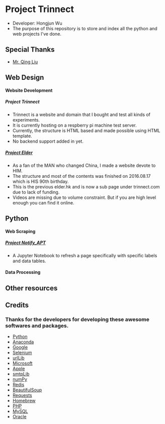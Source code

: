 # Project Trinnect
* Developer: Hongjun Wu
* The purpose of this repository is to store and index all the python and web projects I've done.
## Special Thanks
* [Mr. Qing Liu](http://daxue.netbig.com/26/teacher/826634/)

## Web Design
#### Website Development
##### Project Trinnect
* Trinnect is a website and domain that I bought and test all kinds of experiments. 
* It is currently hosting on a respberry pi machine test server. 
* Currently, the structure is HTML based and made possible using HTML template.
* No backend support added in yet.
##### [Project Elder](https://github.com/Errrneist/Trinnect/tree/master/Elder)
* As a fan of the MAN who changed China, I made a website devote to HIM. 
* The structure and most of the contents was finished on 2016.08.17 which is HIS 90th birthday. 
* This is the previous elder.hk and is now a sub page under trinnect.com due to lack of funding. 
* Videos are missing due to volume constraint. But if you are high level enough you can find it online.

## Python
#### Web Scraping
##### [Project Notify_APT](https://github.com/Errrneist/Trinnect/blob/master/Python/notify_HFS/findApartment.ipynb)
* A Jupyter Notebook to refresh a page specifically with specific labels and data tables.
#### Data Processing

## Other resources

## Credits
### Thanks for the developers for developing these awesome softwares and packages.
* [Python](https://www.python.org/)
* [Anaconda](https://anaconda.org/)
* [Google](https://www.google.com)
* [Selenium](http://selenium-python.readthedocs.io/)
* [urlLib](https://www.npmjs.com/package/urllib)
* [Microsoft](https://www.microsoft.com/)
* [Apple](https://www.apple.com/)
* [smtpLib](https://pymotw.com/2/smtplib/)
* [numPy](http://www.numpy.org/)
* [Redis](https://redis.io/)
* [BeautifulSoup](https://www.crummy.com/software/BeautifulSoup/bs4/doc/)
* [Requests](http://docs.python-requests.org/en/master/)
* [Homebrew](https://brew.sh/)
* [PHP](http://www.php.net/)
* [MySQL](https://www.mysql.com/)
* [Oracle](https://www.oracle.com/)

